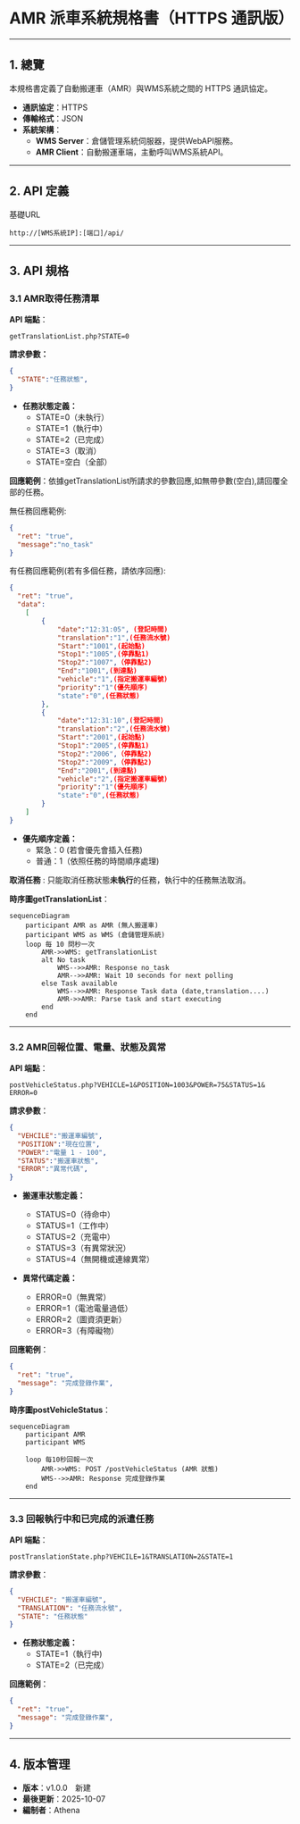 # AMR 派車系統規格書（HTTPS 通訊版）
---
## 1. 總覽
本規格書定義了自動搬運車（AMR）與WMS系統之間的 HTTPS 通訊協定。

- **通訊協定**：HTTPS
- **傳輸格式**：JSON
- **系統架構**：
  - **WMS Server**：倉儲管理系統伺服器，提供WebAPI服務。
  - **AMR Client**：自動搬運車端，主動呼叫WMS系統API。

---


## 2. API 定義
基礎URL
```
http://[WMS系統IP]:[端口]/api/
```
---
## 3. API 規格

### 3.1 AMR取得任務清單
**API 端點**：
```
getTranslationList.php?STATE=0
```
**請求參數：**
```json
{
  "STATE":"任務狀態",
}
```
- **任務狀態定義：**  
  - STATE=0（未執行）
  - STATE=1（執行中）
  - STATE=2（已完成）
  - STATE=3（取消）
  - STATE=空白（全部）

**回應範例**：依據getTranslationList所請求的參數回應,如無帶參數(空白),請回覆全部的任務。

無任務回應範例:

```json
{
  "ret": "true",
  "message":"no_task"
}
```
有任務回應範例(若有多個任務，請依序回應):

```json
{
  "ret": "true",
  "data":
    [
        {
            "date":"12:31:05", (登記時間)
            "translation":"1",(任務流水號)
            "Start":"1001",(起始點)
            "Stop1":"1005",(停靠點1)
            "Stop2":"1007",（停靠點2)
            "End":"1001",(到達點)
            "vehicle":"1",(指定搬運車編號)
            "priority":"1"(優先順序)
            "state":"0",(任務狀態)
        },
        {
            "date":"12:31:10",(登記時間)
            "translation":"2",(任務流水號)
            "Start":"2001",(起始點)
            "Stop1":"2005",(停靠點1)
            "Stop2":"2006",（停靠點2)
            "Stop2":"2009",（停靠點2)
            "End":"2001",(到達點)
            "vehicle":"2",(指定搬運車編號)
            "priority":"1"(優先順序)
            "state":"0",(任務狀態)
        }
    ]
}
```

- **優先順序定義：**  
  - 緊急：0 (若會優先會插入任務)
  - 普通：1（依照任務的時間順序處理)  

**取消任務** : 只能取消任務狀態**未執行**的任務，執行中的任務無法取消。

**時序圖getTranslationList**：

```mermaid
sequenceDiagram
    participant AMR as AMR (無人搬運車)
    participant WMS as WMS (倉儲管理系統)
    loop 每 10 問秒一次
        AMR->>WMS: getTranslationList
        alt No task
            WMS-->>AMR: Response no_task
            AMR-->>AMR: Wait 10 seconds for next polling
        else Task available
            WMS-->>AMR: Response Task data (date,translation....)
            AMR->>AMR: Parse task and start executing
        end
    end
```
---

### 3.2 AMR回報位置、電量、狀態及異常
**API 端點**：  
```
postVehicleStatus.php?VEHICLE=1&POSITION=1003&POWER=75&STATUS=1& ERROR=0
```

**請求參數**：
```json
{
  "VEHCILE":"搬運車編號",
  "POSITION":"現在位置",
  "POWER":"電量 1 - 100",
  "STATUS":"搬運車狀態",
  "ERROR":"異常代碼",
}
```
- **搬運車狀態定義：**
  - STATUS=0（待命中）
  - STATUS=1（工作中）
  - STATUS=2（充電中）
  - STATUS=3（有異常狀況）
  - STATUS=4（無開機或連線異常）

- **異常代碼定義：**  
  - ERROR=0（無異常）
  - ERROR=1（電池電量過低）
  - ERROR=2（圖資須更新）
  - ERROR=3（有障礙物）

**回應範例**：
```json
{
  "ret": "true",
  "message": "完成登錄作業", 
}
```
**時序圖postVehicleStatus**：

```mermaid
sequenceDiagram
    participant AMR
    participant WMS

    loop 每10秒回報一次
        AMR->>WMS: POST /postVehicleStatus (AMR 狀態)
        WMS-->>AMR: Response 完成登錄作業
    end
```

---

### 3.3 回報執行中和已完成的派遣任務
**API 端點**：  
```
postTranslationState.php?VEHCILE=1&TRANSLATION=2&STATE=1
```

**請求參數**：

```json
{
  "VEHCILE": "搬運車編號",
  "TRANSLATION": "任務流水號",
  "STATE": "任務狀態"
}
```
- **任務狀態定義：**  
  - STATE=1（執行中)
  - STATE=2（已完成）


**回應範例**：
```json
{
  "ret": "true",
  "message": "完成登錄作業", 
}
```

---


## 4. 版本管理
- **版本**：v1.0.0　新建
- **最後更新**：2025-10-07
- **編制者**：Athena  
